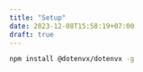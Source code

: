```yaml
---
title: "Setup"
date: 2023-12-08T15:58:19+07:00
draft: true
---
```


```bash
npm install @dotenvx/dotenvx -g
```
